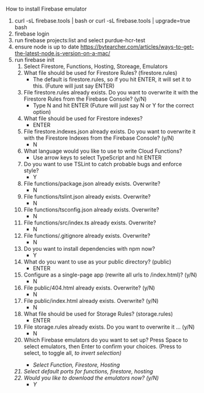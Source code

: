 How to install Firebase emulator

1. curl -sL firebase.tools | bash or curl -sL firebase.tools | upgrade=true bash
2. firebase login
3. run firebase projects:list and select purdue-hcr-test
4. ensure node is up to date https://bytearcher.com/articles/ways-to-get-the-latest-node.js-version-on-a-mac/
5. run firebase init
    1. Select Firestore, Functions, Hosting, Storeage, Emulators
    2. What file should be used for Firestore Rules? (firestore.rules)
        - The default is firestore.rules, so if you hit ENTER, it will set it to this. (Future will just say ENTER)
    3. File firestore.rules already exists. Do you want to overwrite it with the Firestore Rules from the Firebase Console? (y/N)
        - Type N and hit ENTER (Future will just say N or Y for the correct option)
    4. What file should be used for Firestore indexes?
        - ENTER
    5. File firestore.indexes.json already exists. Do you want to overwrite it with the Firestore Indexes from the Firebase Console? (y/N)
        - N
    6. What language would you like to use to write Cloud Functions?
        - Use arrow keys to select TypeScript and hit ENTER
    7. Do you want to use TSLint to catch probable bugs and enforce style?
        - Y 
    8. File functions/package.json already exists. Overwrite?
        - N
    9. File functions/tslint.json already exists. Overwrite?
        - N
    10. File functions/tsconfig.json already exists. Overwrite?
        - N 
    11. File functions/src/index.ts already exists. Overwrite?
        - N 
    12. File functions/.gitignore already exists. Overwrite?
        - N 
    13. Do you want to install dependencies with npm now?
        - Y
    14. What do you want to use as your public directory? (public)
        - ENTER
    15. Configure as a single-page app (rewrite all urls to /index.html)? (y/N)
        - N 
    16. File public/404.html already exists. Overwrite? (y/N)
        - N 
    17. File public/index.html already exists. Overwrite? (y/N)
        - N 
    18. What file should be used for Storage Rules? (storage.rules)
        - ENTER 
    19. File storage.rules already exists. Do you want to overwrite it ... (y/N)
        - N
    20. Which Firebase emulators do you want to set up? Press Space to select emulators, then Enter to confirm your choices. (Press <space> to select, <a> to toggle all, <i> to invert selection)
        - Select Function, Firestore, Hosting 
    21. *Select default ports for functions, firestore, hosting*
    22. Would you like to download the emulators now? (y/N)
        - Y


